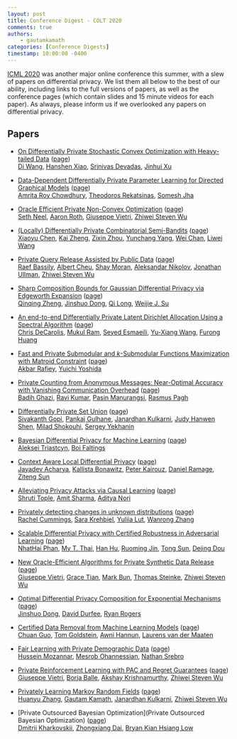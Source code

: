 ```yaml
---
layout: post
title: Conference Digest - COLT 2020
comments: true
authors: 
    - gautamkamath
categories: [Conference Digests]
timestamp: 10:00:00 -0400
---
```


[ICML 2020](https://icml.cc/virtual/2020) was another major online conference this summer, with a slew of papers on differential privacy.
We list them all below to the best of our ability, including links to the full versions of papers, as well as the conference pages (which contain slides and 15 minute videos for each paper).
As always, please inform us if we overlooked any papers on differential privacy.

## Papers

- [On Differentially Private Stochastic Convex Optimization with Heavy-tailed Data](https://proceedings.icml.cc/static/paper_files/icml/2020/1190-Paper.pdf) ([page](https://icml.cc/virtual/2020/poster/5948))  
[Di Wang](http://www.acsu.buffalo.edu/~dwang45/), [Hanshen Xiao](https://scholar.google.com/citations?user=e3ZhEDEAAAAJ), [Srinivas Devadas](https://people.csail.mit.edu/devadas/), [Jinhui Xu](https://cse.buffalo.edu/~jinhui/)

- [Data-Dependent Differentially Private Parameter Learning for Directed Graphical Models](https://arxiv.org/abs/1905.12813) ([page](https://icml.cc/virtual/2020/poster/6262))  
[Amrita Roy Chowdhury](https://scholar.google.com/citations?user=lWWAZ4YAAAAJ), [Theodoros Rekatsinas](http://pages.cs.wisc.edu/~thodrek/), [Somesh Jha](http://pages.cs.wisc.edu/~jha/)

- [Oracle Efficient Private Non-Convex Optimization](https://arxiv.org/abs/1909.01783) ([page](https://icml.cc/virtual/2020/poster/5815))  
[Seth Neel](https://sethneel.com/), [Aaron Roth](https://www.cis.upenn.edu/~aaroth/), [Giuseppe Vietri](https://sites.google.com/umn.edu/giuseppe-vietri/home), [Zhiwei Steven Wu](https://zstevenwu.com/)

- [(Locally) Differentially Private Combinatorial Semi-Bandits](https://arxiv.org/abs/2006.00706) ([page](https://icml.cc/virtual/2020/poster/6315))  
[Xiaoyu Chen](https://scholar.google.com/citations?user=sioumZAAAAAJ), [Kai Zheng](https://scholar.google.com/citations?user=Bw-WdyUAAAAJ), [Zixin Zhou](https://twitter.com/zixinjackzhou), [Yunchang Yang](https://scholar.google.com/citations?user=m8m9nD0AAAAJ), [Wei Chan](https://www.microsoft.com/en-us/research/people/weic/), [Liwei Wang](http://www.liweiwang-pku.com/)

- [Private Query Release Assisted by Public Data](https://arxiv.org/abs/2004.10941) ([page](https://icml.cc/virtual/2020/poster/6329))  
[Raef Bassily](https://sites.google.com/view/rbassily), [Albert Cheu](https://www.ccs.neu.edu/home/albertcheu/), [Shay Moran](http://www.cs.technion.ac.il/~shaymrn/), [Aleksandar Nikolov](http://www.cs.toronto.edu/~anikolov/), [Jonathan Ullman](https://www.ccs.neu.edu/home/jullman/), [Zhiwei Steven Wu](https://zstevenwu.com/)

- [Sharp Composition Bounds for Gaussian Differential Privacy via Edgeworth Expansion](https://arxiv.org/abs/2003.04493) ([page](https://icml.cc/virtual/2020/poster/6734))  
[Qinqing Zheng](https://enosair.github.io/), [Jinshuo Dong](https://www.math.upenn.edu/~jinshuo/), [Qi Long](https://www.med.upenn.edu/apps/faculty/index.php/g275/p8939931), [Weijie J. Su](http://www-stat.wharton.upenn.edu/~suw/)

- [An end-to-end Differentially Private Latent Dirichlet Allocation Using a Spectral Algorithm](https://arxiv.org/abs/1805.10341) ([page](https://icml.cc/virtual/2020/poster/6240))  
[Chris DeCarolis](https://github.com/dpeng817), [Mukul Ram](https://twitter.com/exsidius), [Seyed Esmaeili](https://www.cs.umd.edu/people/sesmaeil), [Yu-Xiang Wang](https://sites.cs.ucsb.edu/~yuxiangw/), [Furong Huang](http://furong-huang.com/)

- [Fast and Private Submodular and $k$-Submodular Functions Maximization with Matroid Constraint](https://arxiv.org/abs/2006.15744) ([page](https://icml.cc/virtual/2020/poster/6365))  
[Akbar Rafiey](https://dblp.org/pid/166/1694.html), [Yuichi Yoshida](http://research.nii.ac.jp/~yyoshida/)

- [Private Counting from Anonymous Messages: Near-Optimal Accuracy with Vanishing Communication Overhead](https://proceedings.icml.cc/static/paper_files/icml/2020/2341-Paper.pdf) ([page](https://icml.cc/virtual/2020/poster/6134))  
[Badih Ghazi](https://sites.google.com/view/badihghazi/home), [Ravi Kumar](https://sites.google.com/site/ravik53/), [Pasin Manurangsi](https://pasin30055.github.io/), [Rasmus Pagh](https://www.itu.dk/people/pagh/)

- [Differentially Private Set Union](https://arxiv.org/abs/2002.09745) ([page](https://icml.cc/virtual/2020/poster/6541))  
[Sivakanth Gopi](https://www.microsoft.com/en-us/research/people/sigopi/), [Pankaj Gulhane](https://www.linkedin.com/in/pankajgulhane/), [Janardhan Kulkarni](https://www.microsoft.com/en-us/research/people/jakul/), [Judy Hanwen Shen](https://heyyjudes.github.io/), [Milad Shokouhi](https://www.microsoft.com/en-us/research/people/milads/), [Sergey Yekhanin](http://www.yekhanin.org/)

- [Bayesian Differential Privacy for Machine Learning](https://arxiv.org/abs/1901.09697) ([page](https://icml.cc/virtual/2020/poster/6547))  
[Aleksei Triastcyn](https://scholar.google.com/citations?user=BCWx7iQAAAAJ), [Boi Faltings](https://people.epfl.ch/boi.faltings)

- [Context Aware Local Differential Privacy](https://arxiv.org/abs/1911.00038) ([page](https://icml.cc/virtual/2020/poster/5775))  
[Jayadev Acharya](https://people.ece.cornell.edu/acharya/), [Kallista Bonawitz](https://research.google/people/105175/), [Peter Kairouz](https://kairouzp.github.io/), [Daniel Ramage](https://research.google/people/106777/), [Ziteng Sun](http://www.zitengsun.com/)

- [Alleviating Privacy Attacks via Causal Learning](https://arxiv.org/abs/1909.12732) ([page](https://icml.cc/virtual/2020/poster/6346))  
[Shruti Tople](https://www.microsoft.com/en-us/research/people/shtople/), [Amit Sharma](http://www.amitsharma.in/), [Aditya Nori](https://www.microsoft.com/en-us/research/people/adityan/)

- [Privately detecting changes in unknown distributions](https://arxiv.org/abs/1910.01327) ([page](https://icml.cc/virtual/2020/poster/5854))  
[Rachel Cummings](https://sites.gatech.edu/rachel-cummings/), [Sara Krehbiel](https://sites.google.com/view/skrehbiel/home), [Yuliia Lut](https://scholar.google.com/citations?user=ayasb_wAAAAJ), [Wanrong Zhang](https://wanrongz.github.io/)

- [Scalable Differential Privacy with Certified Robustness in Adversarial Learning](https://arxiv.org/abs/1903.09822) ([page](https://icml.cc/virtual/2020/poster/6401))  
[NhatHai Phan](https://sites.google.com/site/ihaiphan/), [My T. Thai](https://www.cise.ufl.edu/~mythai/), [Han Hu](https://scholar.google.com/citations?user=OgXtPDIAAAAJ), [Ruoming Jin](http://www.cs.kent.edu/~jin/), [Tong Sun](https://research.adobe.com/person/tong-sun/), [Dejing Dou](https://ix.cs.uoregon.edu/~dou/)

- [New Oracle-Efficient Algorithms for Private Synthetic Data Release](https://arxiv.org/abs/2007.05453) ([page](https://icml.cc/virtual/2020/poster/5814))  
[Giuseppe Vietri](https://sites.google.com/umn.edu/giuseppe-vietri/home), [Grace Tian](https://scholar.google.com/citations?user=dDVIyEQAAAAJ), [Mark Bun](https://cs-people.bu.edu/mbun/), [Thomas Steinke](http://www.thomas-steinke.net/), [Zhiwei Steven Wu](https://zstevenwu.com/)

- [Optimal Differential Privacy Composition for Exponential Mechanisms](https://arxiv.org/abs/1909.13830) ([page](https://icml.cc/virtual/2020/poster/6687))  
[Jinshuo Dong](https://www.math.upenn.edu/~jinshuo/), [David Durfee](https://dblp.org/pid/155/9794.html), [Ryan Rogers](https://scholar.google.com/citations?user=jr7gGB4AAAAJ)

- [Certified Data Removal from Machine Learning Models](https://arxiv.org/abs/1911.03030) ([page](https://icml.cc/virtual/2020/poster/5895))  
[Chuan Guo](https://sites.google.com/view/chuanguo), [Tom Goldstein](https://www.cs.umd.edu/~tomg/), [Awni Hannun](https://awnihannun.com/), [Laurens van der Maaten](https://lvdmaaten.github.io/)

- [Fair Learning with Private Demographic Data](https://arxiv.org/abs/2002.11651) ([page](https://icml.cc/virtual/2020/poster/6499))  
[Hussein Mozannar](https://husseinmozannar.github.io/), [Mesrob Ohannessian](https://sites.google.com/site/mesrob/home/), [Nathan Srebro](https://ttic.uchicago.edu/~nati/)

- [Private Reinforcement Learning with PAC and Regret Guarantees](https://proceedings.icml.cc/static/paper_files/icml/2020/2453-Paper.pdf) ([page](https://icml.cc/virtual/2020/poster/6152))  
[Giuseppe Vietri](https://sites.google.com/umn.edu/giuseppe-vietri/home), [Borja Balle](https://borjaballe.github.io/), [Akshay Krishnamurthy](https://people.cs.umass.edu/~akshay/), [Zhiwei Steven Wu](https://zstevenwu.com/)

- [Privately Learning Markov Random Fields](https://arxiv.org/abs/2002.09463) ([page](https://icml.cc/virtual/2020/poster/5776))  
[Huanyu Zhang](https://huanyuzhang.github.io/), [Gautam Kamath](http://www.gautamkamath.com/), [Janardhan Kulkarni](https://www.microsoft.com/en-us/research/people/jakul/), [Zhiwei Steven Wu](https://zstevenwu.com/)

- [Private Outsourced Bayesian Optimization](Private Outsourced Bayesian Optimization) ([page](https://icml.cc/virtual/2020/poster/6783))  
[Dmitrii Kharkovskii](https://scholar.google.com/citations?user=7_2XTQ8AAAAJ), [Zhongxiang Dai](https://daizhongxiang.github.io/), [Bryan Kian Hsiang Low](https://www.comp.nus.edu.sg/~lowkh/research.html)
